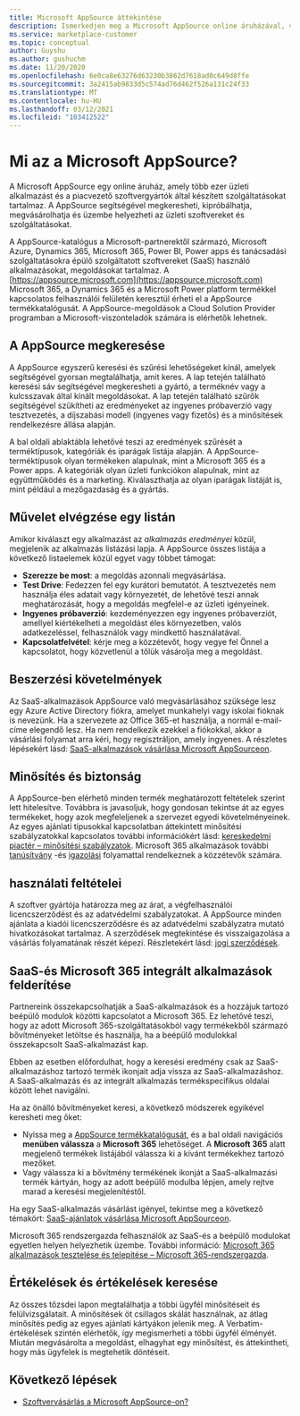 ```yaml
---
title: Microsoft AppSource áttekintése
description: Ismerkedjen meg a Microsoft AppSource online áruházával, valamint arról, hogy miként találhatja meg és tekintheti meg a szoftverek és megoldások részletes katalógusát.
ms.service: marketplace-customer
ms.topic: conceptual
author: Guyshu
ms.author: gushuchm
ms.date: 11/20/2020
ms.openlocfilehash: 6e0ca8e63276d63230b3862d7618ad0c649d8ffe
ms.sourcegitcommit: 3a2415ab9833d5c574ad76d462f526a131c24f33
ms.translationtype: MT
ms.contentlocale: hu-HU
ms.lasthandoff: 03/12/2021
ms.locfileid: "103412522"
---
```

# <a name="what-is-microsoft-appsource"></a>Mi az a Microsoft AppSource?

A Microsoft AppSource egy online áruház, amely több ezer üzleti alkalmazást és a piacvezető szoftvergyártók által készített szolgáltatásokat tartalmaz. A AppSource segítségével megkeresheti, kipróbálhatja, megvásárolhatja és üzembe helyezheti az üzleti szoftvereket és szolgáltatásokat.

A AppSource-katalógus a Microsoft-partnerektől származó, Microsoft Azure, Dynamics 365, Microsoft 365, Power BI, Power apps és tanácsadási szolgáltatásokra épülő szolgáltatott szoftvereket (SaaS) használó alkalmazásokat, megoldásokat tartalmaz. A [https://appsource.microsoft.com](https://appsource.microsoft.com) Microsoft 365, a Dynamics 365 és a Microsoft Power platform termékkel kapcsolatos felhasználói felületén keresztül érheti el a AppSource termékkatalógusát. A AppSource-megoldások a Cloud Solution Provider programban a Microsoft-viszonteladók számára is elérhetők lehetnek.

## <a name="find-what-you-need-on-appsource"></a>A AppSource megkeresése

A AppSource egyszerű keresési és szűrési lehetőségeket kínál, amelyek segítségével gyorsan megtalálhatja, amit keres. A lap tetején található keresési sáv segítségével megkeresheti a gyártó, a terméknév vagy a kulcsszavak által kínált megoldásokat. A lap tetején található szűrők segítségével szűkítheti az eredményeket az ingyenes próbaverzió vagy tesztvezetés, a díjszabási modell (ingyenes vagy fizetős) és a minősítések rendelkezésre állása alapján.

A bal oldali ablaktábla lehetővé teszi az eredmények szűrését a terméktípusok, kategóriák és iparágak listája alapján. A AppSource-terméktípusok olyan termékeken alapulnak, mint a Microsoft 365 és a Power apps. A kategóriák olyan üzleti funkciókon alapulnak, mint az együttműködés és a marketing. Kiválaszthatja az olyan iparágak listáját is, mint például a mezőgazdaság és a gyártás.

## <a name="take-action-on-a-listing"></a>Művelet elvégzése egy listán

Amikor kiválaszt egy alkalmazást az _alkalmazás eredményei_ közül, megjelenik az alkalmazás listázási lapja. A AppSource összes listája a következő listaelemek közül egyet vagy többet támogat:

- **Szerezze be most**: a megoldás azonnali megvásárlása.
- **Test Drive**: Fedezzen fel egy kurátori bemutatót. A tesztvezetés nem használja éles adatait vagy környezetét, de lehetővé teszi annak meghatározását, hogy a megoldás megfelel-e az üzleti igényeinek.
- **Ingyenes próbaverzió**: kezdeményezzen egy ingyenes próbaverziót, amellyel kiértékelheti a megoldást éles környezetben, valós adatkezeléssel, felhasználók vagy mindkettő használatával.
- **Kapcsolatfelvétel**: kérje meg a közzétevőt, hogy vegye fel Önnel a kapcsolatot, hogy közvetlenül a tőlük vásárolja meg a megoldást.

## <a name="purchasing-requirements"></a>Beszerzési követelmények

Az SaaS-alkalmazások AppSource való megvásárlásához szüksége lesz egy Azure Active Directory fiókra, amelyet munkahelyi vagy iskolai fióknak is nevezünk. Ha a szervezete az Office 365-et használja, a normál e-mail-címe elegendő lesz. Ha nem rendelkezik ezekkel a fiókokkal, akkor a vásárlási folyamat arra kéri, hogy regisztráljon, amely ingyenes. A részletes lépésekért lásd: [SaaS-alkalmazások vásárlása Microsoft AppSourceon](purchase-software-appsource.md).

## <a name="certification-and-security"></a>Minősítés és biztonság

A AppSource-ben elérhető minden termék meghatározott feltételek szerint lett hitelesítve. Továbbra is javasoljuk, hogy gondosan tekintse át az egyes termékeket, hogy azok megfeleljenek a szervezet egyedi követelményeinek. Az egyes ajánlati típusokkal kapcsolatban áttekintett minősítési szabályzatokkal kapcsolatos további információkért lásd: [kereskedelmi piactér – minősítési szabályzatok](/legal/marketplace/certification-policies). Microsoft 365 alkalmazások további [tanúsítvány](/microsoft-365-app-certification/docs/enterprise-app-certification-guide) -és [igazolási](/microsoft-365-app-certification/docs/enterprise-app-attestation-guide) folyamattal rendelkeznek a közzétevők számára.

## <a name="terms-and-conditions"></a>használati feltételei

A szoftver gyártója határozza meg az árat, a végfelhasználói licencszerződést és az adatvédelmi szabályzatokat. A AppSource minden ajánlata a kiadói licencszerződésre és az adatvédelmi szabályzatra mutató hivatkozásokat tartalmaz. A szerződések megtekintése és visszaigazolása a vásárlás folyamatának részét képezi. Részletekért lásd: [jogi szerződések](legal-contracts.md).

## <a name="discover-saas-and-microsoft-365-integrated-apps"></a>SaaS-és Microsoft 365 integrált alkalmazások felderítése

Partnereink összekapcsolhatják a SaaS-alkalmazások és a hozzájuk tartozó beépülő modulok közötti kapcsolatot a Microsoft 365. Ez lehetővé teszi, hogy az adott Microsoft 365-szolgáltatásokból vagy termékekből származó bővítményeket letöltse és használja, ha a beépülő modulokkal összekapcsolt SaaS-alkalmazást kap.

Ebben az esetben előfordulhat, hogy a keresési eredmény csak az SaaS-alkalmazáshoz tartozó termék ikonjait adja vissza az SaaS-alkalmazáshoz. A SaaS-alkalmazás és az integrált alkalmazás termékspecifikus oldalai között lehet navigálni.

Ha az önálló bővítményeket keresi, a következő módszerek egyikével keresheti meg őket:

- Nyissa meg a [AppSource termékkatalógusát](https://appsource.microsoft.com/marketplace/apps/), és a bal oldali navigációs **menüben válassza** a **Microsoft 365** lehetőséget. A **Microsoft 365** alatt megjelenő termékek listájából válassza ki a kívánt termékekhez tartozó mezőket.
- Vagy válassza ki a bővítmény termékének ikonját a SaaS-alkalmazási termék kártyán, hogy az adott beépülő modulba lépjen, amely rejtve marad a keresési megjelenítéstől.

Ha egy SaaS-alkalmazás vásárlást igényel, tekintse meg a következő témakört: [SaaS-ajánlatok vásárlása Microsoft AppSourceon](purchase-software-appsource.md).

Microsoft 365 rendszergazda felhasználók az SaaS-és a beépülő modulokat egyetlen helyen helyezhetik üzembe. További információ: [Microsoft 365 alkalmazások tesztelése és telepítése – Microsoft 365-rendszergazda](/microsoft-365/admin/manage/test-and-deploy-microsoft-365-apps).

## <a name="find-ratings-and-reviews"></a>Értékelések és értékelések keresése

Az összes tőzsdei lapon megtalálhatja a többi ügyfél minősítéseit és felülvizsgálatait. A minősítések öt csillagos skálát használnak, az átlag minősítés pedig az egyes ajánlati kártyákon jelenik meg. A Verbatim-értékelések szintén elérhetők, így megismerheti a többi ügyfél élményét. Miután megvásárolta a megoldást, elhagyhat egy minősítést, és áttekintheti, hogy más ügyfelek is megtehetik döntéseit.

## <a name="next-steps"></a>Következő lépések

- [Szoftvervásárlás a Microsoft AppSource-on?](purchase-software-appsource.md)
